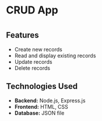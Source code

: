 <h1>CRUD App<h1>
<h2>Features</h2>
<ul>
    <li>Create new records</li>
    <li>Read and display existing records</li>
    <li>Update records</li>
    <li>Delete records</li>
</ul>

<h2>Technologies Used</h2>
<ul>
    <li><strong>Backend:</strong> Node.js, Express.js</li>
    <li><strong>Frontend:</strong> HTML, CSS</li>
    <li><strong>Database:</strong> JSON file</li>
</ul>
